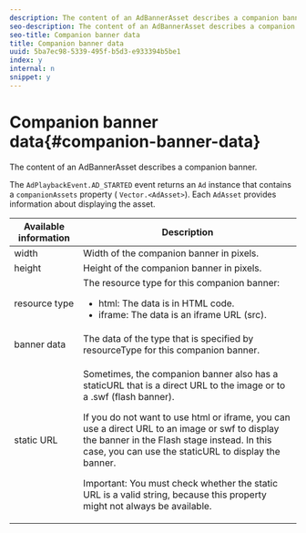 ```yaml
---
description: The content of an AdBannerAsset describes a companion banner.
seo-description: The content of an AdBannerAsset describes a companion banner.
seo-title: Companion banner data
title: Companion banner data
uuid: 5ba7ec98-5339-495f-b5d3-e933394b5be1
index: y
internal: n
snippet: y
---
```


# Companion banner data{#companion-banner-data}

The content of an AdBannerAsset describes a companion banner.

<a id="section_D730B4FD6FD749E9860B6A07FC110552"></a>

The `AdPlaybackEvent.AD_STARTED` event returns an `Ad` instance that contains a `companionAssets` property ( `Vector.<AdAsset>`). 
Each `AdAsset` provides information about displaying the asset. 

<table id="table_760C885E2DCA4BE983CC57FDA7BD5B14"> 
 <thead> 
  <tr> 
   <th colname="col1" class="entry"> Available information </th> 
   <th colname="col2" class="entry"> Description </th> 
  </tr> 
 </thead>
 <tbody> 
  <tr> 
   <td colname="col1"> width </td> 
   <td colname="col2"> Width of the companion banner in pixels. </td> 
  </tr> 
  <tr> 
   <td colname="col1"> height </td> 
   <td colname="col2"> Height of the companion banner in pixels. </td> 
  </tr> 
  <tr> 
   <td colname="col1"> resource type </td> 
   <td colname="col2">The resource type for this companion banner: 
    <ul id="ul_A067787FE49E4B6095BE0AC1D447DBB3"> 
     <li id="li_02B7224C67004095B3F6E50FD21E507E">html: The data is in HTML code. </li> 
     <li id="li_5F37E14472424F808C6094F42009E676">iframe: The data is an iframe URL (src). </li> 
    </ul> </td> 
  </tr> 
  <tr> 
   <td colname="col1"> banner data </td> 
   <td colname="col2"> The data of the type that is specified by <span class="codeph"> resourceType</span> for this companion banner. </td> 
  </tr> 
  <tr> 
   <td colname="col1"> static URL </td> 
   <td colname="col2"> <p>Sometimes, the companion banner also has a staticURL that is a direct URL to the image or to a <span class="filepath"> .swf</span> (flash banner). </p> <p>If you do not want to use html or iframe, you can use a direct URL to an image or swf to display the banner in the Flash stage instead. In this case, you can use the staticURL to display the banner. </p> <p>Important:  You must check whether the static URL is a valid string, because this property might not always be available. </p> </td> 
  </tr> 
 </tbody> 
</table>

